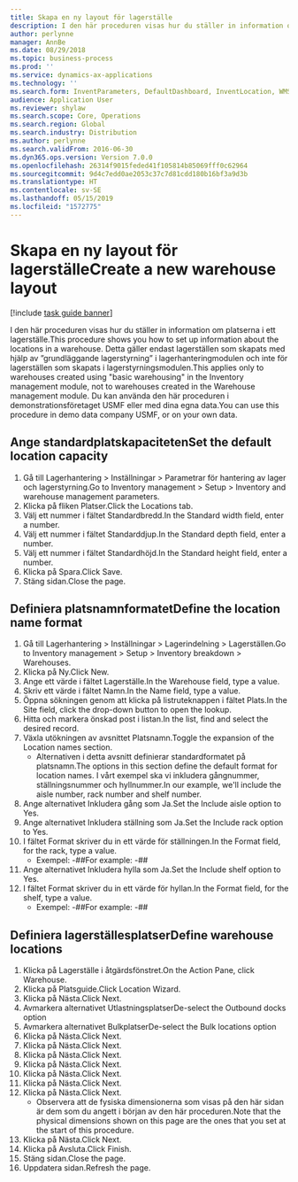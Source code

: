 ```yaml
---
title: Skapa en ny layout för lagerställe
description: I den här proceduren visas hur du ställer in information om platserna i ett lagerställe.
author: perlynne
manager: AnnBe
ms.date: 08/29/2018
ms.topic: business-process
ms.prod: ''
ms.service: dynamics-ax-applications
ms.technology: ''
ms.search.form: InventParameters, DefaultDashboard, InventLocation, WMSLocationWizard
audience: Application User
ms.reviewer: shylaw
ms.search.scope: Core, Operations
ms.search.region: Global
ms.search.industry: Distribution
ms.author: perlynne
ms.search.validFrom: 2016-06-30
ms.dyn365.ops.version: Version 7.0.0
ms.openlocfilehash: 26314f9015feded41f105814b85069fff0c62964
ms.sourcegitcommit: 9d4c7edd0ae2053c37c7d81cdd180b16bf3a9d3b
ms.translationtype: HT
ms.contentlocale: sv-SE
ms.lasthandoff: 05/15/2019
ms.locfileid: "1572775"
---
```

# <a name="create-a-new-warehouse-layout"></a><span data-ttu-id="48aa7-103">Skapa en ny layout för lagerställe</span><span class="sxs-lookup"><span data-stu-id="48aa7-103">Create a new warehouse layout</span></span>

[!include [task guide banner](../../includes/task-guide-banner.md)]

<span data-ttu-id="48aa7-104">I den här proceduren visas hur du ställer in information om platserna i ett lagerställe.</span><span class="sxs-lookup"><span data-stu-id="48aa7-104">This procedure shows you how to set up information about the locations in a warehouse.</span></span> <span data-ttu-id="48aa7-105">Detta gäller endast lagerställen som skapats med hjälp av ”grundläggande lagerstyrning” i lagerhanteringmodulen och inte för lagerställen som skapats i lagerstyrningsmodulen.</span><span class="sxs-lookup"><span data-stu-id="48aa7-105">This applies only to warehouses created using "basic warehousing" in the Inventory management module, not to warehouses created in the Warehouse management module.</span></span> <span data-ttu-id="48aa7-106">Du kan använda den här proceduren i demonstrationsföretaget USMF eller med dina egna data.</span><span class="sxs-lookup"><span data-stu-id="48aa7-106">You can use this procedure in demo data company USMF, or on your own data.</span></span>


## <a name="set-the-default-location-capacity"></a><span data-ttu-id="48aa7-107">Ange standardplatskapaciteten</span><span class="sxs-lookup"><span data-stu-id="48aa7-107">Set the default location capacity</span></span>
1. <span data-ttu-id="48aa7-108">Gå till Lagerhantering > Inställningar > Parametrar för hantering av lager och lagerstyrning.</span><span class="sxs-lookup"><span data-stu-id="48aa7-108">Go to Inventory management > Setup > Inventory and warehouse management parameters.</span></span>
2. <span data-ttu-id="48aa7-109">Klicka på fliken Platser.</span><span class="sxs-lookup"><span data-stu-id="48aa7-109">Click the Locations tab.</span></span>
3. <span data-ttu-id="48aa7-110">Välj ett nummer i fältet Standardbredd.</span><span class="sxs-lookup"><span data-stu-id="48aa7-110">In the Standard width field, enter a number.</span></span>
4. <span data-ttu-id="48aa7-111">Välj ett nummer i fältet Standarddjup.</span><span class="sxs-lookup"><span data-stu-id="48aa7-111">In the Standard depth field, enter a number.</span></span>
5. <span data-ttu-id="48aa7-112">Välj ett nummer i fältet Standardhöjd.</span><span class="sxs-lookup"><span data-stu-id="48aa7-112">In the Standard height field, enter a number.</span></span>
6. <span data-ttu-id="48aa7-113">Klicka på Spara.</span><span class="sxs-lookup"><span data-stu-id="48aa7-113">Click Save.</span></span>
7. <span data-ttu-id="48aa7-114">Stäng sidan.</span><span class="sxs-lookup"><span data-stu-id="48aa7-114">Close the page.</span></span>

## <a name="define-the-location-name-format"></a><span data-ttu-id="48aa7-115">Definiera platsnamnformatet</span><span class="sxs-lookup"><span data-stu-id="48aa7-115">Define the location name format</span></span>
1. <span data-ttu-id="48aa7-116">Gå till Lagerhantering > Inställningar > Lagerindelning > Lagerställen.</span><span class="sxs-lookup"><span data-stu-id="48aa7-116">Go to Inventory management > Setup > Inventory breakdown > Warehouses.</span></span>
2. <span data-ttu-id="48aa7-117">Klicka på Ny.</span><span class="sxs-lookup"><span data-stu-id="48aa7-117">Click New.</span></span>
3. <span data-ttu-id="48aa7-118">Ange ett värde i fältet Lagerställe.</span><span class="sxs-lookup"><span data-stu-id="48aa7-118">In the Warehouse field, type a value.</span></span>
4. <span data-ttu-id="48aa7-119">Skriv ett värde i fältet Namn.</span><span class="sxs-lookup"><span data-stu-id="48aa7-119">In the Name field, type a value.</span></span>
5. <span data-ttu-id="48aa7-120">Öppna sökningen genom att klicka på listruteknappen i fältet Plats.</span><span class="sxs-lookup"><span data-stu-id="48aa7-120">In the Site field, click the drop-down button to open the lookup.</span></span>
6. <span data-ttu-id="48aa7-121">Hitta och markera önskad post i listan.</span><span class="sxs-lookup"><span data-stu-id="48aa7-121">In the list, find and select the desired record.</span></span>
7. <span data-ttu-id="48aa7-122">Växla utökningen av avsnittet Platsnamn.</span><span class="sxs-lookup"><span data-stu-id="48aa7-122">Toggle the expansion of the Location names section.</span></span>
    * <span data-ttu-id="48aa7-123">Alternativen i detta avsnitt definierar standardformatet på platsnamn.</span><span class="sxs-lookup"><span data-stu-id="48aa7-123">The options in this section define the default format for location names.</span></span> <span data-ttu-id="48aa7-124">I vårt exempel ska vi inkludera gångnummer, ställningsnummer och hyllnummer.</span><span class="sxs-lookup"><span data-stu-id="48aa7-124">In our example, we'll include the aisle number, rack number and shelf number.</span></span>  
8. <span data-ttu-id="48aa7-125">Ange alternativet Inkludera gång som Ja.</span><span class="sxs-lookup"><span data-stu-id="48aa7-125">Set the Include aisle option to Yes.</span></span>
9. <span data-ttu-id="48aa7-126">Ange alternativet Inkludera ställning som Ja.</span><span class="sxs-lookup"><span data-stu-id="48aa7-126">Set the Include rack option to Yes.</span></span> 
10. <span data-ttu-id="48aa7-127">I fältet Format skriver du in ett värde för ställningen.</span><span class="sxs-lookup"><span data-stu-id="48aa7-127">In the Format field, for the rack, type a value.</span></span>
    * <span data-ttu-id="48aa7-128">Exempel: -##</span><span class="sxs-lookup"><span data-stu-id="48aa7-128">For example: -##</span></span>  
11. <span data-ttu-id="48aa7-129">Ange alternativet Inkludera hylla som Ja.</span><span class="sxs-lookup"><span data-stu-id="48aa7-129">Set the Include shelf option to Yes.</span></span>
12. <span data-ttu-id="48aa7-130">I fältet Format skriver du in ett värde för hyllan.</span><span class="sxs-lookup"><span data-stu-id="48aa7-130">In the Format field, for the shelf, type a value.</span></span>
    * <span data-ttu-id="48aa7-131">Exempel: -##</span><span class="sxs-lookup"><span data-stu-id="48aa7-131">For example: -##</span></span>  

## <a name="define-warehouse-locations"></a><span data-ttu-id="48aa7-132">Definiera lagerställesplatser</span><span class="sxs-lookup"><span data-stu-id="48aa7-132">Define warehouse locations</span></span>
1. <span data-ttu-id="48aa7-133">Klicka på Lagerställe i åtgärdsfönstret.</span><span class="sxs-lookup"><span data-stu-id="48aa7-133">On the Action Pane, click Warehouse.</span></span>
2. <span data-ttu-id="48aa7-134">Klicka på Platsguide.</span><span class="sxs-lookup"><span data-stu-id="48aa7-134">Click Location Wizard.</span></span>
3. <span data-ttu-id="48aa7-135">Klicka på Nästa.</span><span class="sxs-lookup"><span data-stu-id="48aa7-135">Click Next.</span></span>
4. <span data-ttu-id="48aa7-136">Avmarkera alternativet Utlastningsplatser</span><span class="sxs-lookup"><span data-stu-id="48aa7-136">De-select the Outbound docks option</span></span>
5. <span data-ttu-id="48aa7-137">Avmarkera alternativet Bulkplatser</span><span class="sxs-lookup"><span data-stu-id="48aa7-137">De-select the Bulk locations option</span></span>
6. <span data-ttu-id="48aa7-138">Klicka på Nästa.</span><span class="sxs-lookup"><span data-stu-id="48aa7-138">Click Next.</span></span>
7. <span data-ttu-id="48aa7-139">Klicka på Nästa.</span><span class="sxs-lookup"><span data-stu-id="48aa7-139">Click Next.</span></span>
8. <span data-ttu-id="48aa7-140">Klicka på Nästa.</span><span class="sxs-lookup"><span data-stu-id="48aa7-140">Click Next.</span></span>
9. <span data-ttu-id="48aa7-141">Klicka på Nästa.</span><span class="sxs-lookup"><span data-stu-id="48aa7-141">Click Next.</span></span>
10. <span data-ttu-id="48aa7-142">Klicka på Nästa.</span><span class="sxs-lookup"><span data-stu-id="48aa7-142">Click Next.</span></span>
11. <span data-ttu-id="48aa7-143">Klicka på Nästa.</span><span class="sxs-lookup"><span data-stu-id="48aa7-143">Click Next.</span></span>
12. <span data-ttu-id="48aa7-144">Klicka på Nästa.</span><span class="sxs-lookup"><span data-stu-id="48aa7-144">Click Next.</span></span>
    * <span data-ttu-id="48aa7-145">Observera att de fysiska dimensionerna som visas på den här sidan är dem som du angett i början av den här proceduren.</span><span class="sxs-lookup"><span data-stu-id="48aa7-145">Note that the physical dimensions shown on this page are the ones that you set at the start of this procedure.</span></span>  
13. <span data-ttu-id="48aa7-146">Klicka på Nästa.</span><span class="sxs-lookup"><span data-stu-id="48aa7-146">Click Next.</span></span>
14. <span data-ttu-id="48aa7-147">Klicka på Avsluta.</span><span class="sxs-lookup"><span data-stu-id="48aa7-147">Click Finish.</span></span>
15. <span data-ttu-id="48aa7-148">Stäng sidan.</span><span class="sxs-lookup"><span data-stu-id="48aa7-148">Close the page.</span></span>
16. <span data-ttu-id="48aa7-149">Uppdatera sidan.</span><span class="sxs-lookup"><span data-stu-id="48aa7-149">Refresh the page.</span></span>

